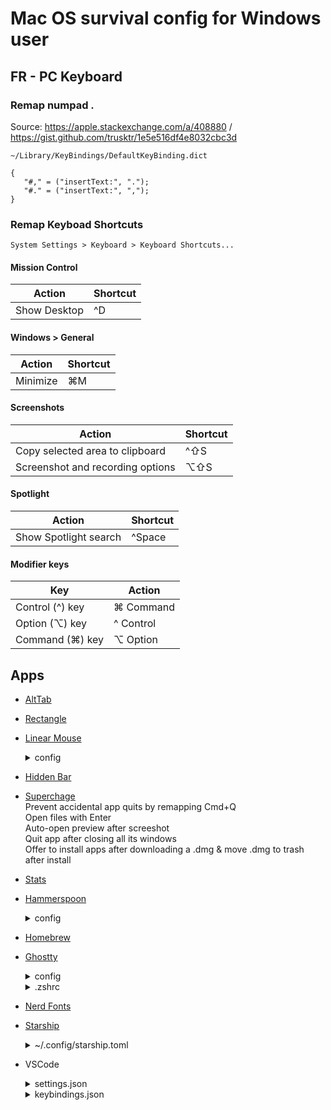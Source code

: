 # Mac OS survival config for Windows user

## FR - PC Keyboard
### Remap numpad .
Source: https://apple.stackexchange.com/a/408880 / https://gist.github.com/trusktr/1e5e516df4e8032cbc3d

`~/Library/KeyBindings/DefaultKeyBinding.dict`
```
{
   "#," = ("insertText:", ".");
   "#." = ("insertText:", ",");
}
```
### Remap Keyboad Shortcuts
`System Settings > Keyboard > Keyboard Shortcuts...`

#### Mission Control
| Action          | Shortcut  |
|-----------------|-----------|
| Show Desktop    | ^D        |

#### Windows > General
| Action          | Shortcut  |
|-----------------|-----------|
| Minimize        | ⌘M        |

#### Screenshots
| Action                           | Shortcut  |
|----------------------------------|-----------|
| Copy selected area to clipboard  | ^⇧S       |
| Screenshot and recording options | ⌥⇧S       |

#### Spotlight
| Action                 | Shortcut  |
|------------------------|-----------|
| Show Spotlight search  | ^Space    |

#### Modifier keys
| Key             | Action    |
|-----------------|-----------|
| Control (^) key | ⌘ Command |
| Option (⌥) key  | ^ Control |
| Command (⌘) key | ⌥ Option  |

## Apps
- [AltTab](https://alt-tab-macos.netlify.app/)
- [Rectangle](https://rectangleapp.com/)
- [Linear Mouse](https://linearmouse.app/)
  <details>
     <summary>config</summary>

     #### Scrolling     
     *Scrolling mode:* By Pixels\
     *Distance:* 128px

     #### Pointer
     *Pointer acceleration:* 0.6875\
     *Pointer speed:* 0.1     
  </details>
- [Hidden Bar](https://apps.apple.com/us/app/hidden-bar/id1452453066)
- [Superchage](https://sindresorhus.com/supercharge)\
  Prevent accidental app quits by remapping Cmd+Q\
  Open files with Enter\
  Auto-open preview after screeshot\
  Quit app after closing all its windows\
  Offer to install apps after downloading a .dmg & move .dmg to trash after install
- [Stats](https://mac-stats.com/)
- [Hammerspoon](https://www.hammerspoon.org/)
  <details>
    <summary>config</summary>
    
    ```
      -[[===================
        Discord menubar icon
      ====================]]--
      local discordIcon = hs.image.imageFromPath(hs.configdir .. "/icons/discord.png"):setSize({w=18, h=18})
      local discordAppName = "Discord"
      local discordApp = hs.application.get(discordAppName)
      local discordMenuBar = hs.menubar.new()
      
      discordMenuBar:setIcon(discordIcon)
      discordMenuBar:autosaveName(discordAppName)
      
      discordMenuBar:setClickCallback(function(mods)
        hs.application.launchOrFocus(discordAppName)
      end)
      
      discordMenuBar:setMenu({
        { title = "Ouvrir Discord", fn = function()
            hs.application.launchOrFocus(discordAppName)
          end
        },
        { title = "Quitter Discord", fn = function()
            discordApp:kill() 
            discordMenuBar:removeFromMenuBar()
          end
        }
      })
      
      local function updateDiscordMenuBar()
        if discordApp and discordApp:isRunning() then
          if not discordMenuBar:isInMenuBar() then
            discordMenuBar:returnToMenuBar()
          end
      
        else
          if discordMenuBar then
            discordMenuBar:removeFromMenuBar()
          end
        end
      end
      
      -- check every minutes
      updateDiscordMenuBar()
      hs.timer.doEvery(60, updateDiscordMenuBar)
    ```
  </details>
- [Homebrew](https://brew.sh/)
- [Ghostty](https://ghostty.org/)
  <details>
    <summary>config</summary>
    
    ```
    theme = catppuccin-mocha
    
    cursor-invert-fg-bg = true
    split-divider-color = #45475a
    unfocused-split-opacity = 0.33
    
    window-padding-x = 10
    window-padding-y = 8
    
    font-family = Iosevka
    font-size = 16
    font-feature = -liga
    
    copy-on-select = clipboard
    clipboard-trim-trailing-spaces = true
      
    ###############
    # KEYBINDINGS #
    ###############
      
    # Cmd+C → Ctrl+C (cancel)
    keybind = cmd+c=text:\x03
    
    # Cmd+X → Ctrl+X (nano exit)
    keybind = cmd+x=text:\x18
    
    # Cmd+K → Ctrl+K (nano cut line)
    keybind = cmd+k=text:\x0B
    
    # Cmd+U → Ctrl+U (nano uncut)
    keybind = cmd+u=text:\x15
    
    # opt+suppr → Ctrl+W (delete next word)
    keybind = alt+delete=text:\x1bd
    
    # cmd+suppr → Ctrl+K (delete end of line)
    keybind = cmd+delete=text:\x0b
      
    # Splits commands
    keybind = alt+kp_subtract=new_split:left
    keybind = alt+kp_add=new_split:right
    keybind = alt+page_up=new_split:up
    keybind = alt+page_down=new_split:down
    keybind = alt+shift+up=goto_split:up
    keybind = alt+shift+left=goto_split:left
    keybind = alt+shift+down=goto_split:down
    keybind = alt+shift+right=goto_split:right
    keybind = alt+shift+delete=close_surface
    ```
  </details>
  <details>
     <summary>.zshrc</summary>

     ```
     export PATH="/opt/homebrew/bin:$PATH"
   
     eval "$(starship init zsh)"
         
     eval "$(brew shellenv)"
     autoload -Uz +X compinit && compinit
         
     export NVM_DIR="$HOME/.nvm"
        [ -s "$HOMEBREW_PREFIX/opt/nvm/nvm.sh" ] && \. "$HOMEBREW_PREFIX/opt/nvm/nvm.sh" # This loads nvm
        [ -s "$HOMEBREW_PREFIX/opt/nvm/etc/bash_completion.d/nvm" ] && \. "$HOMEBREW_PREFIX/opt/nvm/etc/bash_completion.d/nvm" # This loads nvm bash_completion
         
     zstyle ':completion:*' matcher-list 'm:{a-zA-Z}={A-Za-z}'
     zstyle ':completion:*' menu select

     
     # Aliases
     alias ls="ls -la --color"
     alias nano="/opt/homebrew/bin/nano"
     ```
  </details>
- [Nerd Fonts](https://www.nerdfonts.com/)
- [Starship](https://starship.rs/)
  <details>
     <summary>~/.config/starship.toml</summary>

     ```
     # Get editor completions based on the config schema
     "$schema" = 'https://starship.rs/config-schema.json'
      
     # Inserts a blank line between shell prompts
     add_newline = true
     continuation_prompt = "[❯❯ ](dimmed green)"

     
     format = """
     $directory\
     $git_branch\
     $git_state\
     $git_status\
     $line_break\
     $character"""
      
     right_format = """
     $cmd_duration"""
      
     palette = 'catppuccin_mocha'
      
      
     [directory]
     style = "lavender"
     format = "[󰀵 $path]($style)"
     truncation_length = 3
     truncation_symbol = "…/"
      
     [git_branch]
     symbol = ""
     style = "dimmed yellow"
     format = '[ $symbol $branch ]($style)'
      
     [git_status]
     style = "yellow"
     format = "[[(*$conflicted$untracked$modified$staged$renamed$deleted)](218) ($ahead_behind$stashed)]($style)"
     conflicted = ""
     untracked = ""
     modified = ""
     staged = ""
     renamed = ""
     deleted = ""
     stashed = "≡"
      
     [git_state]
     format = '\([$state( $progress_current/$progress_total)]($style)\) '
     style = "bright-black"
      
     [character]
     success_symbol = '[❯](bold fg:green)'
     error_symbol = '[❯](bold fg:red)'
     vimcmd_symbol = '[❮](bold fg:green)'
     vimcmd_replace_one_symbol = '[❮](bold fg:lavender)'
     vimcmd_replace_symbol = '[❮](bold fg:lavender)'
     vimcmd_visual_symbol = '[❮](bold fg:yellow)'
      
     [cmd_duration]
     format = "[in $duration]($style)"
     show_milliseconds = true
     style = "dimmed surface2"
     show_notifications = true
     min_time_to_notify = 45000
      
     [palettes.catppuccin_mocha]
     rosewater = "#f5e0dc"
     flamingo = "#f2cdcd"
     pink = "#f5c2e7"
     mauve = "#cba6f7"
     red = "#f38ba8"
     maroon = "#eba0ac"
     peach = "#fab387"
     yellow = "#f9e2af"
     green = "#a6e3a1"
     teal = "#94e2d5"
     sky = "#89dceb"
     sapphire = "#74c7ec"
     blue = "#89b4fa"
     lavender = "#b4befe"
     text = "#cdd6f4"
     subtext1 = "#bac2de"
     subtext0 = "#a6adc8"
     overlay2 = "#9399b2"
     overlay1 = "#7f849c"
     overlay0 = "#6c7086"
     surface2 = "#585b70"
     surface1 = "#45475a"
     surface0 = "#313244"
     base = "#1e1e2e"
     mantle = "#181825"
     crust = "#11111b"%
     ```
  </details>
- VSCode
  <details>
    <summary>settings.json</summary>

    ```json
    "editor.fontFamily": "IosevkaTerm Nerd Font, FiraMono Nerd Font",
    "editor.fontLigatures": false,
    "editor.fontSize": 16,
    "editor.lineHeight": 22,
      
    "editor.formatOnSave": true,
    ```
  </details>
  
  <details>
    <summary>keybindings.json</summary>

    ```json
      [
        {
          "key": "cmd+[Period]",
          "command": "editor.action.commentLine",
          "when": "editorTextFocus && !editorReadonly"
        },
        {
          "key": "shift+cmd+[Period]",
          "command": "editor.action.blockComment",
          "when": "editorTextFocus && !editorReadonly"
        },
        {
          "key": "cmd+d",
          "command": "editor.action.copyLinesDownAction",
          "when": "editorTextFocus && !editorReadonly"
        },
        {
          "key": "cmd+shift+d",
          "command": "editor.action.addSelectionToNextFindMatch",
          "when": "editorFocus"
        },
        {
          "key": "shift+cmd+alt+f",
          "command": "workbench.action.replaceInFiles"
        },
        {
          "key": "cmd+g",
          "command": "workbench.action.gotoLine"
        },
        {
          "key": "cmd+n",
          "command": "explorer.newFile"
        },
        {
          "key": "shift+cmd+n",
          "command": "workbench.action.files.newUntitledFile"
        },
        {
          "key": "shift+cmd+o",
          "command": "revealFileInOS"
        },
        {
          "key": "cmd+r",
          "command": "workbench.action.gotoSymbol",
          "when": "!accessibilityHelpIsShown && !accessibleViewIsShown"
        },
        {
          "key": "cmd+t",
          "command": "workbench.action.terminal.toggleTerminal"
        },
        // Terminal
        {
          "key": "cmd+c",
          "command": "workbench.action.terminal.sendSequence",
          "when": "terminalFocus",
          "args": { "text": "\u0003" }
        }
      ]
    ```
  </details>

